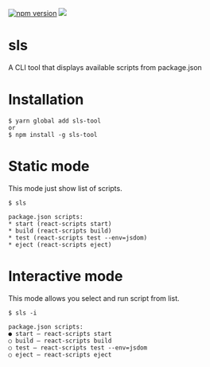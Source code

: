 [![npm version](https://badge.fury.io/js/sls-tool.svg)](https://www.npmjs.com/package/sls-tool) ![](https://img.shields.io/github/license/iam-medvedev/sls-tool.svg)

# sls

A CLI tool that displays available scripts from package.json

# Installation

```
$ yarn global add sls-tool
or
$ npm install -g sls-tool
```

# Static mode

This mode just show list of scripts.

```
$ sls

package.json scripts:
* start (react-scripts start)
* build (react-scripts build)
* test (react-scripts test --env=jsdom)
* eject (react-scripts eject)
```

# Interactive mode

This mode allows you select and run script from list.

```
$ sls -i

package.json scripts:
● start — react-scripts start
○ build — react-scripts build
○ test — react-scripts test --env=jsdom
○ eject — react-scripts eject
```
